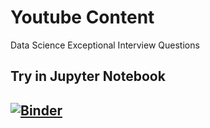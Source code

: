 # Youtube Content
Data Science Exceptional Interview Questions
## Try in Jupyter Notebook
## [![Binder](https://mybinder.org/badge_logo.svg)](https://mybinder.org/v2/gh/CodeWithCosmo/YoutubeContent/master)
